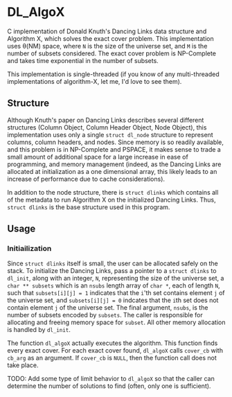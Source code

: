 # DL_AlgoX

C implementation of Donald Knuth's Dancing Links data structure and Algorithm X, which solves the exact cover problem.
This implementation uses 
&theta;(NM)
space, where `N` is the size of the universe set, and `M` is the number of subsets
considered.  The exact cover problem is NP-Complete and takes time exponential in the number of subsets.

This implementation is single-threaded (if you know of any multi-threaded implementations of algorithm-X, let me,
I'd love to see them).

## Structure

Although Knuth's paper on Dancing Links describes several different structures (Column Object, Column Header Object, Node Object),
this implementation uses only a single `struct dl_node` structure to represent columns, column headers, and nodes.  Since
memory is so readily available, and this problem is in NP-Complete and PSPACE, it makes sense to 
trade a small amount of additional
space for a large increase in ease of programming, and memory management 
(indeed, as the Dancing Links are allocated at initialization as a one dimensional array, this likely leads to an increase
of performance due to cache considerations).

In addition to the node structure, there is `struct dlinks` which contains all of the metadata to run
Algorithm X on the initialized Dancing Links.  Thus, `struct dlinks` is the base structure used in this program.



## Usage


### Initiailization
Since `struct dlinks` itself is small, the user can be allocated safely on the stack.
To initialize the Dancing Links,
pass a pointer to a `struct dlinks` to `dl_init`, along with an integer, `N`, representing the size of the universe set,
a `char ** subsets` which is an `nsubs` length array of `char *`, each of length `N`, such that
`subsets[i][j] = 1` indicates that the `i`'th set contains element `j` of the universe set, and
`subsets[i][j] = 0` indcates that the `i`th set does not contain element `j` of the universe set.  The
final argument, `nsubs`, is the number of subsets encoded by `subsets`.  The caller is responsible for
allocating and freeing memory space for `subset`.  All other memory allocation is handled by `dl_init`.

The function `dl_algoX` actually executes the algorithm.  This function finds every exact cover.  For each
exact cover found, `dl_algoX` calls `cover_cb` with `cb_arg` as an argument.  If `cover_cb` is `NULL`, then
the function call does not take place.

TODO: Add some type of limit behavior to `dl_algoX` so that the caller can
determine the number of solutions to find (often, only one is sufficient).

